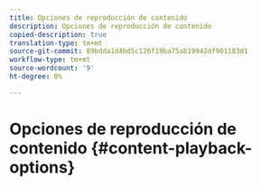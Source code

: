 ```yaml
---
title: Opciones de reproducción de contenido
description: Opciones de reproducción de contenido
copied-description: true
translation-type: tm+mt
source-git-commit: 89bdda1d4bd5c126f19ba75a819942df901183d1
workflow-type: tm+mt
source-wordcount: '9'
ht-degree: 0%

---
```



# Opciones de reproducción de contenido {#content-playback-options}
